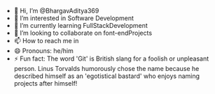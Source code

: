 - 👋 Hi, I’m @BhargavAditya369
- 👀 I’m interested in Software Development
- 🌱 I’m currently learning FullStackDevelopment
- 💞️ I’m looking to collaborate on font-endProjects
- 📫 How to reach me in 
- 😄 Pronouns: he/him
- ⚡ Fun fact: The word 'Git' is British slang for a foolish or unpleasant person. Linus Torvalds humorously chose the name because he described himself as an 'egotistical bastard' who enjoys naming projects after himself!

<!---
BhargavAditya369/BhargavAditya369 is a ✨ special ✨ repository because its `README.md` (this file) appears on your GitHub profile.
You can click the Preview link to take a look at your changes.
--->
